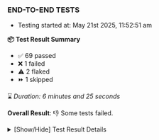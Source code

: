 ### END-TO-END TESTS

- Testing started at: May 21st 2025, 11:52:51 am

**📦 Test Result Summary**

- ✅ 69 passed
- ❌ 1 failed
- ⚠️ 2 flaked
- ⏩ 1 skipped

⌛ _Duration: 6 minutes and 25 seconds_

**Overall Result**: 👎 Some tests failed.



<details>
    <summary>[Show/Hide] Test Result Details</summary>
    <div markdown="1">

| Test | Browser | Test Case | Tags | Result |
| :---: | :---: | :--- | :---: | :---: |
| 1 | chromium-meshery-provider | Transition to disconnected state and then back to connected state | unstable | ⚠️ |
| 2 | chromium-meshery-provider | Transition to ignored state and then back to connected state | unstable | ⚠️ |
| 3 | chromium-meshery-provider | Transition to not found state and then back to connected state | unstable | ⚠️ |
| 4 | chromium-meshery-provider | Delete Kubernetes cluster connections | unstable | ⚠️ |
| 5 | chromium-local-provider | Add a cluster connection by uploading kubeconfig file | unstable | ⚠️ |
| 6 | chromium-local-provider | Transition to disconnected state and then back to connected state | unstable | ⚠️ |
| 7 | chromium-local-provider | Transition to ignored state and then back to connected state | unstable | ⚠️ |
| 8 | chromium-local-provider | Transition to not found state and then back to connected state | unstable | ⚠️ |
| 9 | chromium-local-provider | Delete Kubernetes cluster connections | unstable | ⚠️ |
| 10 | chromium-local-provider | Compare test of a performance profile with load generator &quot;fortio&quot; and service mesh &quot;None&quot; |  | ❌ |
| 11 | chromium-local-provider | Delete a performance profile with load generator &quot;fortio&quot; and service mesh &quot;None&quot; |  | ➖ |

</div>
</details>


<!-- To see the full report, please visit our CI/CD pipeline with reporter. -->